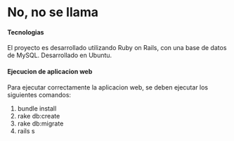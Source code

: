 # No, no se llama

#### Tecnologias

El proyecto es desarrollado utilizando Ruby on Rails, con una base de datos de MySQL. Desarrollado en Ubuntu.

#### Ejecucion de aplicacion web

Para ejecutar correctamente la aplicacion web, se deben ejecutar los siguientes comandos:

1. bundle install
2. rake db:create
3. rake db:migrate
4. rails s
